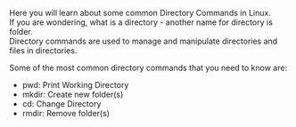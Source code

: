 Here you will learn about some common Directory Commands in Linux.  
If you are wondering, what is a directory - another name for directory is folder.  
Directory commands are used to manage and manipulate directories and files in directories.  

Some of the most common directory commands that you need to know are:   
- pwd: Print Working Directory
- mkdir: Create new folder(s)
- cd: Change Directory
- rmdir: Remove folder(s)
